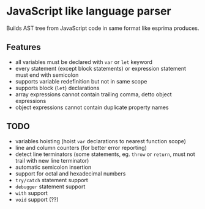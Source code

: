 JavaScript like language parser
=====================
Builds AST tree from JavaScript code in same format like esprima produces.

Features
-----------------------
- all variables must be declared with ```var``` or ```let``` keyword
- every statement (except block statements) or expression statement must end with semicolon
- supports variable redefinition but not in same scope
- supports block (```let```) declarations
- array expressions cannot contain trailing comma, detto object expressions
- object expressions cannot contain duplicate property names

TODO
-----------------------
- variables hoisting (hoist ```var``` declarations to nearest function scope)
- line and column counters (for better error reporting)
- detect line terminators (some statements, eg. ```throw``` or ```return```, must not trail with new line terminator)
- automatic semicolon insertion
- support for octal and hexadecimal numbers
- ```try/catch``` statement support
- ```debugger``` statement support
- ```with``` support
- ```void``` support (??)
